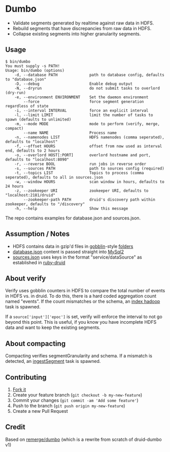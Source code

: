 # Dumbo

* Validate segments generated by realtime against raw data in HDFS.
* Rebuild segments that have discrepancies from raw data in HDFS.
* Collapse existing segments into higher granularity segments.

## Usage

```
$ bin/dumbo
You must supply -s PATH!
Usage: bin/dumbo (options)
    -d, --database PATH              path to database config, defaults to "database.json"
    -D, --debug                      Enable debug output
    -N, --dryrun                     do not submit tasks to overlord (dry-run)
    -e, --environment ENVIRONMENT    Set the daemon environment
        --force                      force segment generation regardless of state
    -i, --interval INTERVAL          force an explicit interval
    -l, --limit LIMIT                limit the number of tasks to spawn (defaults to unlimited)
    -m, --mode MODE                  mode to perform (verify, merge, compact)
        --name NAME                  Process name
    -n, --namenodes LIST             HDFS namenodes (comma seperated), defaults to "localhost"
    -f, --offset HOURS               offset from now used as interval end, defaults to 2 hours
    -o, --overlord HOST[:PORT]       overlord hostname and port, defaults to "localhost:8090"
    -r, --reverse BOOL               run jobs in reverse order
    -s, --sources PATH               path to sources config (required)
    -t, --topics LIST                Topics to process (comma seperated), defaults to all in sources.json
    -w, --window HOURS               scan window in hours, defaults to 24 hours
    -z, --zookeeper URI              zookeeper URI, defaults to "localhost:2181/druid"
        --zookeeper-path PATH        druid's discovery path within zookeeper, defaults to "/discovery"
    -h, --help                       Show this message
```

The repo contains examples for database.json and sources.json.

## Assumption / Notes

* HDFS contains data in gzip'd files in [gobblin](https://github.com/liquidm/gobblin)-style [folders](https://github.com/liquidm/druid-dumbo/blob/master/lib/dumbo/firehose/hdfs.rb#L65)
* [database.json](https://github.com/liquidm/druid-dumbo/blob/master/database.json.example) content is passed straight into [MySql2](http://api.rubyonrails.org/classes/ActiveRecord/ConnectionAdapters/MysqlAdapter.html)
* [sources.json](https://github.com/liquidm/druid-dumbo/blob/master/sources.json.example) uses keys in the format "service/dataSource" as established in [ruby-druid](https://github.com/ruby-druid/ruby-druid)

## About verify

Verify uses gobblin counters in HDFS to compare the total number of events in HDFS vs. in druid. To do this, there is a hard coded aggregation count named "events". If the count mismatches or the schema, an [index hadoop](http://druid.io/docs/latest/Tasks.html#index-hadoop-task) task is spawned.

If a ```source['input']['epoc']``` is set, verify will enforce the interval to not go beyond this point. This is useful, if you know you have incomplete HDFS data and want to keep the existing segments.

## About compacting

Compacting verifies segmentGranularity and schema. If a mismatch is detected, an [ingestSegment](http://druid.io/docs/latest/Firehose.html#ingestsegmentfirehose) task is spawned.

## Contributing

1. [Fork it](https://github.com/liquidm/druid-dumbo/fork)
2. Create your feature branch (`git checkout -b my-new-feature`)
3. Commit your changes (`git commit -am 'Add some feature'`)
4. Push to the branch (`git push origin my-new-feature`)
5. Create a new Pull Request

## Credit

Based on [remerge/dumbo](https://github.com/remerge/dumbo) (which is a rewrite from scratch of druid-dumbo v1)
